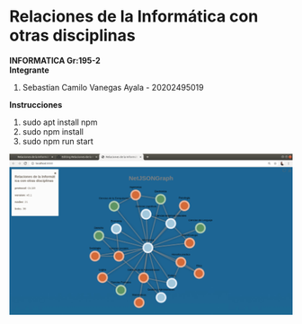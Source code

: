 # Relaciones de la Informática con otras disciplinas
<b>INFORMATICA Gr:195-2</b>
<br>
<b>Integrante</b>
<ol>
  <li>Sebastian Camilo Vanegas Ayala - 20202495019</li>
</ol>
<b>Instrucciones</b>
<ol>
  <li>sudo apt install npm</li>
  <li>sudo npm install</li>
  <li>sudo npm run start</li>
</ol>
<img src="RelacionesInformaticaDisciplinas.png">
